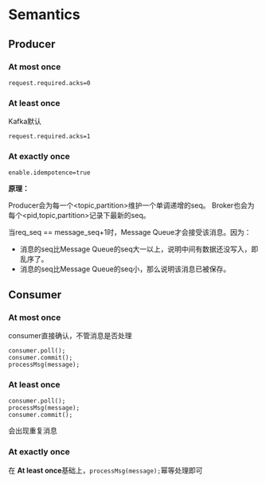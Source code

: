 # Semantics

## Producer

### At most once
```
request.required.acks=0
```

### At least once
Kafka默认
```
request.required.acks=1
```


### At exactly once
```
enable.idempotence=true
```

**原理：**

Producer会为每一个<topic,partition>维护一个单调递增的seq。
Broker也会为每个<pid,topic,partition>记录下最新的seq。

当req_seq == message_seq+1时，Message Queue才会接受该消息。因为：
- 消息的seq比Message Queue的seq大一以上，说明中间有数据还没写入，即乱序了。
- 消息的seq比Message Queue的seq小，那么说明该消息已被保存。


## Consumer


### At most once
consumer直接确认，不管消息是否处理
```
consumer.poll();
consumer.commit();
processMsg(message);
```
### At least once
```
consumer.poll();
processMsg(message);
consumer.commit();
```

会出现重复消息
### At exactly once
在 **At least once**基础上，`processMsg(message);`幂等处理即可
